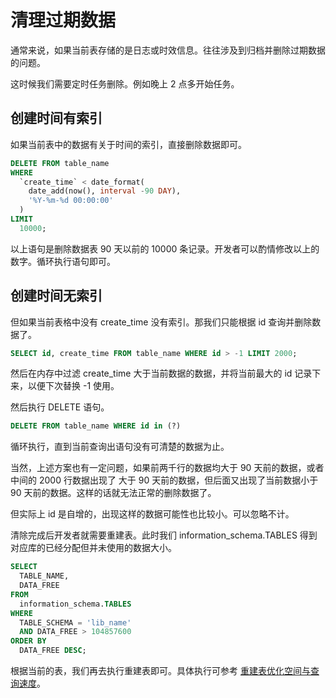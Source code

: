 # 清理过期数据

通常来说，如果当前表存储的是日志或时效信息。往往涉及到归档并删除过期数据的问题。

这时候我们需要定时任务删除。例如晚上 2 点多开始任务。

## 创建时间有索引

如果当前表中的数据有关于时间的索引，直接删除数据即可。

```SQL
DELETE FROM table_name
WHERE
  `create_time` < date_format(
    date_add(now(), interval -90 DAY),
    '%Y-%m-%d 00:00:00'
  )
LIMIT
  10000;
```

以上语句是删除数据表 90 天以前的 10000 条记录。开发者可以酌情修改以上的数字。循环执行语句即可。

## 创建时间无索引

但如果当前表格中没有 create_time 没有索引。那我们只能根据 id 查询并删除数据了。

```SQL
SELECT id, create_time FROM table_name WHERE id > -1 LIMIT 2000;
```

然后在内存中过滤 create_time 大于当前数据的数据，并将当前最大的 id 记录下来，以便下次替换 -1 使用。

然后执行 DELETE 语句。

```SQL
DELETE FROM table_name WHERE id in (?)
```

循环执行，直到当前查询出语句没有可清楚的数据为止。

当然，上述方案也有一定问题，如果前两千行的数据均大于 90 天前的数据，或者中间的 2000 行数据出现了 大于 90 天前的数据，但后面又出现了当前数据小于 90 天前的数据。这样的话就无法正常的删除数据了。

但实际上 id 是自增的，出现这样的数据可能性也比较小。可以忽略不计。

清除完成后开发者就需要重建表。此时我们 information_schema.TABLES 得到对应库的已经分配但并未使用的数据大小。

```SQL
SELECT
  TABLE_NAME,
  DATA_FREE
FROM
  information_schema.TABLES
WHERE
  TABLE_SCHEMA = 'lib_name'
  AND DATA_FREE > 104857600
ORDER BY
  DATA_FREE DESC;
```

根据当前的表，我们再去执行重建表即可。具体执行可参考 [重建表优化空间与查询速度](../performance/re-building.html)。